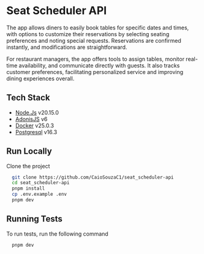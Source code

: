 # Seat Scheduler API

The app allows diners to easily book tables for specific dates and times, with options to customize their reservations by selecting seating preferences and noting special requests. Reservations are confirmed instantly, and modifications are straightforward.

For restaurant managers, the app offers tools to assign tables, monitor real-time availability, and communicate directly with guests. It also tracks customer preferences, facilitating personalized service and improving dining experiences overall.
## Tech Stack

- [Node.Js](https://nodejs.org/en/download/package-manager) v20.15.0
- [AdonisJS](https://adonisjs.com) v6
- [Docker](https://docs.docker.com/get-docker/) v25.0.3
- [Postgresql](https://www.postgresql.org) v16.3

## Run Locally

Clone the project

```bash
  git clone https://github.com/CaioSouzaC1/seat_scheduler-api
  cd seat_scheduler-api
  pnpm install
  cp .env.example .env
  pnpm dev
```


## Running Tests

To run tests, run the following command

```bash
  pnpm dev
```
